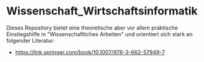 # Wissenschaft_Wirtschaftsinformatik

Dieses Repository bietet eine theoretische aber vor allem praktische Einstiegshilfe in "Wissenschaftliches Arbeiten" und orientiert sich stark an folgender Literatur:

- https://link.springer.com/book/10.1007/978-3-662-57949-7
